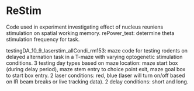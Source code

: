 # ReStim
Code used in experiment investigating effect of nucleus reuniens stimulation on spatial working memory. 
rePower_test: determine theta stimulation frequency for task.

testingDA_10_9_laserstim_allCondi_rm153: maze code for testing rodents on delayed alternation task in a T-maze with varying optogenetic stimulation conditions. 
  3 testing day types based on maze location: maze start box (during delay period), maze stem entry to choice point exit, maze goal box to start box entry.
  2 laser conditions: red, blue (laser will turn on/off based on IR beam breaks or live tracking data). 
  2 delay conditions: short and long.
